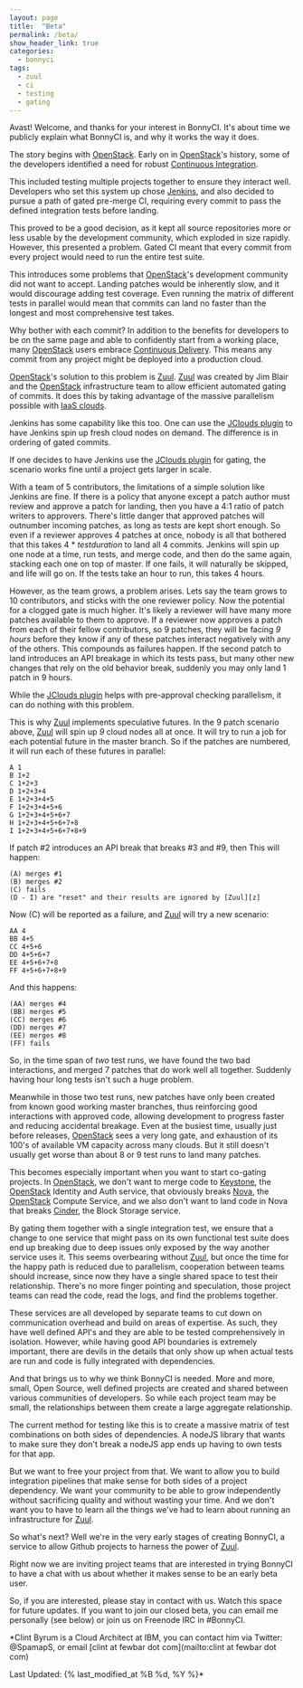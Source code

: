 ```yaml
---
layout: page
title:  "Beta"
permalink: /beta/
show_header_link: true
categories:
  - bonnyci
tags:
  - zuul
  - ci
  - testing
  - gating
---
```


Avast! Welcome, and thanks for your interest in BonnyCI. It's about time
we publicly explain what BonnyCI is, and why it works the way it does.

The story begins with [OpenStack][os]. Early on in [OpenStack][os]'s
history, some of the developers identified a need for robust [Continuous
Integration][ci].

This included testing multiple projects together to ensure they interact
well. Developers who set this system up chose [Jenkins][j], and also
decided to pursue a path of gated pre-merge CI, requiring every commit
to pass the defined integration tests before landing.

This proved to be a good decision, as it kept all source repositories
more or less usable by the development community, which exploded in size
rapidly. However, this presented a problem.  Gated CI meant that every
commit from every project would need to run the entire test suite.

This introduces some problems that [OpenStack][os]'s development community
did not want to accept. Landing patches would be inherently slow, and
it would discourage adding test coverage. Even running the matrix of
different tests in parallel would mean that commits can land no faster
than the longest and most comprehensive test takes.

Why bother with each commit? In addition to the benefits for developers to
be on the same page and able to confidently start from a working place,
many [OpenStack][os] users embrace [Continuous Delivery][cd]. This means
any commit from any project might be deployed into a production cloud.

[OpenStack][os]'s solution to this problem is [Zuul][z]. [Zuul][z]
was created by Jim Blair and the [OpenStack][os] infrastructure team
to allow efficient automated gating of commits. It does this by taking
advantage of the massive parallelism possible with [IaaS clouds][iaas].

Jenkins has some capability like this too. One can use the [JClouds
plugin][jc] to have Jenkins spin up fresh cloud nodes on demand. The
difference is in ordering of gated commits.

If one decides to have Jenkins use the [JClouds plugin][jc] for gating,
the scenario works fine until a project gets larger in scale.

With a team of 5 contributors, the limitations of a simple solution
like Jenkins are fine. If there is a policy that anyone except a patch
author must review and approve a patch for landing, then you have a
4:1 ratio of patch writers to approvers. There's little danger that
approved patches will outnumber incoming patches, as long as tests are
kept short enough. So even if a reviewer approves 4 patches at once,
nobody is all that bothered that this takes 4 * *testduration* to land
all 4 commits. Jenkins will spin up one node at a time, run tests,
and merge code, and then do the same again, stacking each one on top
of master. If one fails, it will naturally be skipped, and life will go
on. If the tests take an hour to run, this takes 4 hours.

However, as the team grows, a problem arises. Lets say the team grows
to 10 contributors, and sticks with the one reviewer policy. Now the
potential for a clogged gate is much higher. It's likely a reviewer will
have many more patches available to them to approve. If a reviewer now
approves a patch from each of their fellow contributors, so 9 patches,
they will be facing _9 hours_ before they know if any of these patches
interact negatively with any of the others. This compounds as failures
happen. If the second patch to land introduces an API breakage in which
its tests pass, but many other new changes that rely on the old behavior
break, suddenly you may only land 1 patch in 9 hours.

While the [JClouds plugin][jc] helps with pre-approval checking
parallelism, it can do nothing with this problem.

This is why [Zuul][z] implements speculative futures. In the 9 patch
scenario above, [Zuul][z] will spin up _9_ cloud nodes all at once. It
will try to run a job for each potential future in the master branch. So
if the patches are numbered, it will run each of these futures in
parallel:

    A 1
    B 1+2
    C 1+2+3
    D 1+2+3+4
    E 1+2+3+4+5
    F 1+2+3+4+5+6
    G 1+2+3+4+5+6+7
    H 1+2+3+4+5+6+7+8
    I 1+2+3+4+5+6+7+8+9

If patch #2 introduces an API break that breaks #3 and #9, then This
will happen:

    (A) merges #1
    (B) merges #2
    (C) fails
    (D - I) are "reset" and their results are ignored by [Zuul][z]

Now (C) will be reported as a failure, and [Zuul][z] will try a new
scenario:

    AA 4
    BB 4+5
    CC 4+5+6
    DD 4+5+6+7
    EE 4+5+6+7+8
    FF 4+5+6+7+8+9

And this happens:

    (AA) merges #4
    (BB) merges #5
    (CC) merges #6
    (DD) merges #7
    (EE) merges #8
    (FF) fails

So, in the time span of _two_ test runs, we have found the two
bad interactions, and merged 7 patches that do work well all
together. Suddenly having hour long tests isn't such a huge problem.

Meanwhile in those two test runs, new patches have only been created from
known good working master branches, thus reinforcing good interactions
with approved code, allowing development to progress faster and reducing
accidental breakage. Even at the busiest time, usually just before
releases, [OpenStack][os] sees a very long gate, and exhaustion of its
100's of available VM capacity across many clouds. But it still doesn't
usually get worse than about 8 or 9 test runs to land many patches.

This becomes especially important when you want to start co-gating
projects.  In [OpenStack][os], we don't want to merge code to
[Keystone][k], the [OpenStack][os] Identity and Auth service, that
obviously breaks [Nova][n], the [OpenStack][os] Compute Service, and we
also don't want to land code in Nova that breaks [Cinder][c], the Block
Storage service.

By gating them together with a single integration test, we ensure that
a change to one service that might pass on its own functional test
suite does end up breaking due to deep issues only exposed by the way
another service uses it. This seems overbearing without [Zuul][z],
but once the time for the happy path is reduced due to parallelism,
cooperation between teams should increase, since now they have a single
shared space to test their relationship. There's no more finger pointing
and speculation, those project teams can read the code, read the logs,
and find the problems together.

These services are all developed by separate teams to cut down on
communication overhead and build on areas of expertise. As such, they
have well defined API's and they are able to be tested comprehensively
in isolation. However, while having good API boundaries is extremely
important, there are devils in the details that only show up when actual
tests are run and code is fully integrated with dependencies.

And that brings us to why we think BonnyCI is needed. More and more,
small, Open Source, well defined projects are created and shared
between various communities of developers. So while each project team
may be small, the relationships between them create a large aggregate
relationship.

The current method for testing like this is to create a massive matrix
of test combinations on both sides of dependencies. A nodeJS library
that wants to make sure they don't break a nodeJS app ends up having to
own tests for that app.

But we want to free your project from that. We want to allow you to
build integration pipelines that make sense for both sides of a project
dependency.  We want your community to be able to grow independently
without sacrificing quality and without wasting your time. And we don't
want you to have to learn all the things we've had to learn about running
an infrastructure for [Zuul][z].

So what's next? Well we're in the very early stages of creating BonnyCI,
a service to allow Github projects to harness the power of [Zuul][z].

Right now we are inviting project teams that are interested in trying
BonnyCI to have a chat with us about whether it makes sense to be an
early beta user.

So, if you are interested, please stay in contact with us. Watch this
space for future updates. If you want to join our closed beta, you can
email me personally (see below) or join us on Freenode IRC in #BonnyCI.

*Clint Byrum is a Cloud Architect at IBM, you can contact him
via Twitter: @SpamapS, or email [clint at fewbar dot com](mailto:clint at fewbar dot com)

Last Updated: {% last_modified_at %B %d, %Y %}*

[os]: http://www.openstack.org/
[j]: http://www.jenkins.io/
[ci]: https://en.wikipedia.org/wiki/Continuous_integration
[cd]: https://en.wikipedia.org/wiki/Continuous_delivery
[k]: https://docs.openstack.org/developer/keystone/
[n]: https://docs.openstack.org/developer/nova/
[c]: https://docs.openstack.org/developer/cinder/
[jc]: https://wiki.jenkins-ci.org/display/JENKINS/JClouds+Plugin
[z]: http://docs.openstack.org/infra/zuul/
[iaas]: https://en.wikipedia.org/wiki/Cloud_computing#Infrastructure_as_a_service_.28IaaS.29
